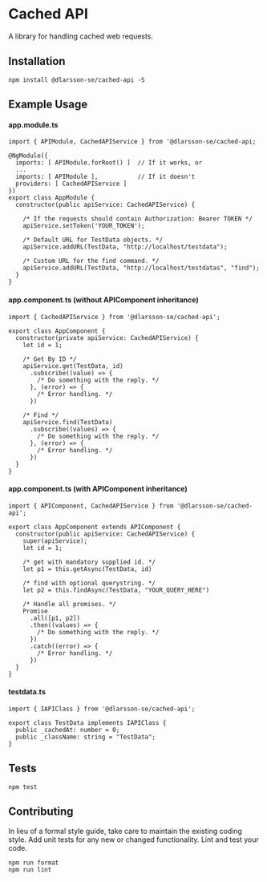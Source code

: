Cached API
=========

A library for handling cached web requests.

## Installation

  `npm install @dlarsson-se/cached-api -S`

## Example Usage

#### app.module.ts

  ```
  import { APIModule, CachedAPIService } from '@dlarsson-se/cached-api;

  @NgModule({
    imports: [ APIModule.forRoot() ]  // If it works, or
    ...
    imports: [ APIModule ],           // If it doesn't
    providers: [ CachedAPIService ]
  })
  export class AppModule {
    constructor(public apiService: CachedAPIService) {

      /* If the requests should contain Authorization: Bearer TOKEN */
      apiService.setToken('YOUR_TOKEN');                                 

      /* Default URL for TestData objects. */
      apiService.addURL(TestData, "http://localhost/testdata");         

      /* Custom URL for the find command. */ 
      apiService.addURL(TestData, "http://localhost/testdatas", "find"); 
    }
  }
  ```

#### app.component.ts (without APIComponent inheritance)

  ```
  import { CachedAPIService } from '@dlarsson-se/cached-api';

  export class AppComponent {
    constructor(private apiService: CachedAPIService) {
      let id = 1;

      /* Get By ID */
      apiService.get(TestData, id)
        .subscribe((value) => {
          /* Do something with the reply. */
        }, (error) => {
          /* Error handling. */
        })

      /* Find */
      apiService.find(TestData)
        .subscribe((values) => {
          /* Do something with the reply. */
        }, (error) => {
          /* Error handling. */
        })
    }
  }
  ```

#### app.component.ts (with APIComponent inheritance)

  ```
  import { APIComponent, CachedAPIService } from '@dlarsson-se/cached-api';

  export class AppComponent extends APIComponent {
    constructor(public apiService: CachedAPIService) {
      super(apiService);
      let id = 1;
      
      /* get with mandatory supplied id. */
      let p1 = this.getAsync(TestData, id)

      /* find with optional querystring. */
      let p2 = this.findAsync(TestData, "YOUR_QUERY_HERE") 

      /* Handle all promises. */
      Promise
        .all([p1, p2])
        .then((values) => {
          /* Do something with the reply. */
        })
        .catch((error) => {
          /* Error handling. */
        }) 
    }
  }
  ```  


#### testdata.ts

  ```
  import { IAPIClass } from '@dlarsson-se/cached-api';

  export class TestData implements IAPIClass {
    public _cachedAt: number = 0;
    public _className: string = "TestData";
  }
  ```

## Tests

  `npm test`

## Contributing

In lieu of a formal style guide, take care to maintain the existing coding style. Add unit tests for any new or changed functionality. Lint and test your code.

  ```
  npm run format
  npm run lint
  ```
